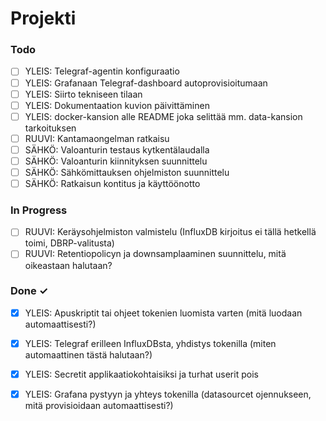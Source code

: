 # Projekti

### Todo
- [ ] YLEIS: Telegraf-agentin konfiguraatio
- [ ] YLEIS: Grafanaan Telegraf-dashboard autoprovisioitumaan
- [ ] YLEIS: Siirto tekniseen tilaan  
- [ ] YLEIS: Dokumentaation kuvion päivittäminen  
- [ ] YLEIS: docker-kansion alle README joka selittää mm. data-kansion tarkoituksen  
 - [ ] RUUVI: Kantamaongelman ratkaisu  
- [ ] SÄHKÖ: Valoanturin testaus kytkentälaudalla
- [ ] SÄHKÖ: Valoanturin kiinnityksen suunnittelu  
- [ ] SÄHKÖ: Sähkömittauksen ohjelmiston suunnittelu  
- [ ] SÄHKÖ: Ratkaisun kontitus ja käyttöönotto  

### In Progress
- [ ] RUUVI: Keräysohjelmiston valmistelu (InfluxDB kirjoitus ei tällä hetkellä toimi, DBRP-valitusta)
- [ ] RUUVI: Retentiopolicyn ja downsamplaaminen suunnittelu, mitä oikeastaan halutaan?

### Done ✓

- [X] YLEIS: Apuskriptit tai ohjeet tokenien luomista varten (mitä luodaan automaattisesti?)  
- [X] YLEIS: Telegraf erilleen InfluxDBsta, yhdistys tokenilla (miten automaattinen tästä halutaan?)  
- [X] YLEIS: Secretit applikaatiokohtaisiksi ja turhat userit pois
- [X] YLEIS: Grafana pystyyn ja yhteys tokenilla (datasourcet ojennukseen, mitä provisioidaan automaattisesti?)  

